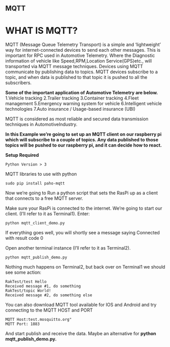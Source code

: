 ## MQTT

# WHAT IS MQTT?
MQTT (Message Queue Telemetry Transport) is a simple and ‘lightweight’ way for internet-connected devices to send each other messages.
This is important for RPC used in Automotive Telemetry. Where the Diagnostic information of vehicle like Speed,RPM,Location Service(GPS)etc., will 
transported via MQTT message techniques. Devices using MQTT communicate by publishing data to topics.
MQTT devices subscribe to a topic, and when data is published to that topic it is pushed to all the subscribers.

**Some of the important application of Automotive Telemetry are below.**
1.Vehicle tracking
2.Trailer tracking
3.Container tracking
4.Fleet management
5.Emergency warning system for vehicle
6.Intelligent vehicle technologies
7.Auto insurance / Usage-based insurance (UBI)

MQTT is considered as most reliable and secured data transmission techniques in AutomotiveIndustry.

**In this Example we’re going to set up an MQTT client on our raspberry pi which will subscribe to a couple of topics. Any data published to those topics will be pushed to our raspberry pi, and it can decide how to react.**

**Setup Required**
```
Python Version > 3
```

MQTT libraries to use with python
```
sudo pip install paho-mqtt
```

Now we’re going to Run a python script that sets the RasPi up as a client that connects to a free MQTT server.

Make sure your RasPi is connected to the internet.
We’re going to start our client. (I’ll refer to it as Terminal1). Enter:
```
python mqtt_client_demo.py
```

If everything goes well, you will shortly see a message saying Connected with result code 0

Open another terminal instance (I’ll refer to it as Terminal2).
```
python mqtt_publish_demo.py
```

Nothing much happens on Terminal2, but back over on Terminal1 we should see some action:
```
RakTest/test Hello
Received message #1, do something
RakTest/topic World!
Received message #2, do something else
```

You can also download MQTT tool available for  IOS and Android and try connecting to the MQTT HOST and PORT
```
MQTT Host:test.mosquitto.org"
MQTT Port: 1883
```
And start publish and receive the data. Maybe an alternative for **python mqtt_publish_demo.py.**
